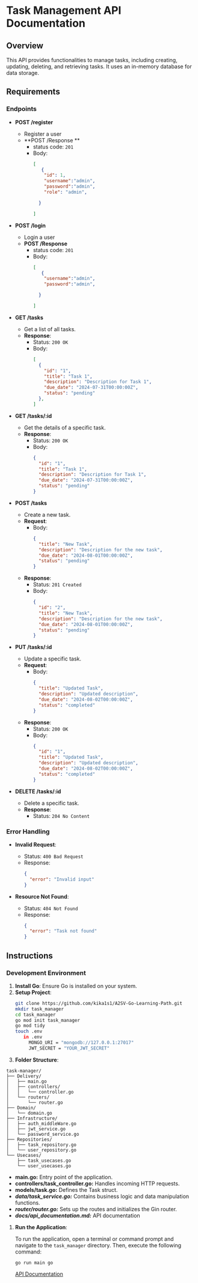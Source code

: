 # Task Management API Documentation
  ## Overview
  
  This API provides functionalities to manage tasks, including creating, updating, deleting, and retrieving tasks. It uses an in-memory database for data storage.
  
  ## Requirements
  
  ### Endpoints

  - **POST /register**
    - Register a user
    -  **POST /Response ** 
       - status code: `201`
       - Body: 
            ```json
            [
               {
                "id": 1,
                "username":"admin",
                "password":"admin",
                "role": "admin",

              }

            ]  
  - **POST /login**
    - Login a user
    -  **POST /Response** 
       - status code: `201`
       - Body: 
            ```json
            [
               {
                "username":"admin",
                "password":"admin",

              }

            ]  
  
  - **GET /tasks**
    - Get a list of all tasks.
    - **Response**: 
      - Status: `200 OK`
      - Body: 
        ```json
        [
          {
            "id": "1",
            "title": "Task 1",
            "description": "Description for Task 1",
            "due_date": "2024-07-31T00:00:00Z",
            "status": "pending"
          },
        ]
        ```
  
  - **GET /tasks/:id**
    - Get the details of a specific task.
    - **Response**: 
      - Status: `200 OK`
      - Body: 
        ```json
        {
          "id": "1",
          "title": "Task 1",
          "description": "Description for Task 1",
          "due_date": "2024-07-31T00:00:00Z",
          "status": "pending"
        }
        ```
  
  - **POST /tasks**
    - Create a new task.
    - **Request**:
      - Body:
        ```json
        {
          "title": "New Task",
          "description": "Description for the new task",
          "due_date": "2024-08-01T00:00:00Z",
          "status": "pending"
        }
        ```
    - **Response**: 
      - Status: `201 Created`
      - Body: 
        ```json
        {
          "id": "2",
          "title": "New Task",
          "description": "Description for the new task",
          "due_date": "2024-08-01T00:00:00Z",
          "status": "pending"
        }
        ```
  
  - **PUT /tasks/:id**
    - Update a specific task.
    - **Request**:
      - Body:
        ```json
        {
          "title": "Updated Task",
          "description": "Updated description",
          "due_date": "2024-08-02T00:00:00Z",
          "status": "completed"
        }
        ```
    - **Response**: 
      - Status: `200 OK`
      - Body: 
        ```json
        {
          "id": "1",
          "title": "Updated Task",
          "description": "Updated description",
          "due_date": "2024-08-02T00:00:00Z",
          "status": "completed"
        }
        ```
  
  - **DELETE /tasks/:id**
    - Delete a specific task.
    - **Response**: 
      - Status: `204 No Content`
  
  ### Error Handling
  
  - **Invalid Request**: 
    - Status: `400 Bad Request`
    - Response: 
      ```json
      {
        "error": "Invalid input"
      }
      ```
  
  - **Resource Not Found**: 
    - Status: `404 Not Found`
    - Response: 
      ```json
      {
        "error": "Task not found"
      }
      ```
  
  ## Instructions
  
  ### Development Environment
  
  1. **Install Go**: Ensure Go is installed on your system.
  2. **Setup Project**:
     ```sh
     git clone https://github.com/kika1s1/A2SV-Go-Learning-Path.git
     mkdir task_manager
     cd task_manager
     go mod init task_manager
     go mod tidy
     touch .env
        in .env
          MONGO_URI = "mongodb://127.0.0.1:27017"
          JWT_SECRET = "YOUR_JWT_SECRET"
  3. **Folder Structure**:
     
``` 
task-manager/
├── Delivery/
│   ├── main.go
│   ├── controllers/
│   │   └── controller.go
│   └── routers/
│       └── router.go
├── Domain/
│   └── domain.go
├── Infrastructure/
│   ├── auth_middleWare.go
│   ├── jwt_service.go
│   └── password_service.go
├── Repositories/
│   ├── task_repository.go
│   └── user_repository.go
└── Usecases/
    ├── task_usecases.go
    └── user_usecases.go

```

  - **main.go:** Entry point of the application.
  - **controllers/task_controller.go:** Handles incoming HTTP requests.
  - **models/task.go:** Defines the Task struct.
  - ***data/task_service.go:*** Contains business logic and data manipulation functions.
  - ***router/router.go:*** Sets up the routes and initializes the Gin router.
  - ***docs/api_documentation.md:*** API documentation
  1. **Run the Application**:
  
      To run the application, open a terminal or command prompt and navigate to the `task_manager` directory. Then, execute the following command:
  
      ``` go run main go ```
  
     [API Documentation](https://documenter.getpostman.com/view/36018169/2sA3kdAck4)





























































































































































